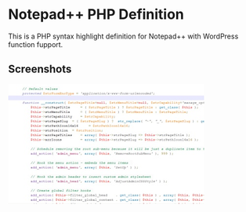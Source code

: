 Notepad++ PHP Definition
========================

This is a PHP syntax highlight definition for Notepad++ with WordPress function fupport.

Screenshots
-----------
[![Notepad++ PHP Definition](/res/screenshot01-thumb.jpg "Notepad++ PHP Definition")](https://raw.github.com/michaeluno/notepad-plus-plus-php-definition/master/res/screenshot01.jpg)
